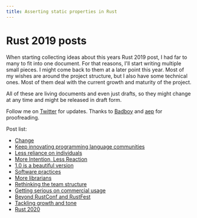 ```yaml
---
title: Asserting static properties in Rust
---
```


# Rust 2019 posts

When starting collecting ideas about this years Rust 2019 post, I had far to many to fit into one document. For that reasons, I'll start writing multiple small pieces. I might come back to them at a later point this year. Most of my wishes are around the project structure, but I also have some technical ones. Most of them deal with the current growth and maturity of the project.

All of these are living documents and even just drafts, so they might change at any time and might be released in draft form.

Follow me on [Twitter](https://twitter.com/argorak) for updates. Thanks to [Badboy](https://github.com/badboy) and [aep](https://github.com/aep) for proofreading.

Post list:

* [Change](https://yakshav.es/rust-2019-change)
* [Keep innovating programming language communities](https://yakshav.es/rust-2019-keep-innovating-programming-language-communities)
* [Less reliance on individuals](https://yakshav.es/rust-2019-less-reliance-on-individuals)
* [More Intention, Less Reaction](https://yakshav.es/rust-2019-more-intention-less-reaction)
* [1.0 is a beautiful version](https://yakshav.es/rust-2019-one-zero-is-a-beautiful-version/)
* [Software practices](https://yakshav.es/rust-2019-software-practices)
* [More librarians](https://yakshav.es/rust-2019-more-librarians/)
* [Rethinking the team structure](https://yakshav.es/rust-2019-rethinking-the-team-structure/)
* [Getting serious on commercial usage](https://yakshav.es/rust-2019-getting-serious-on-commercial-usage/)
* [Beyond RustConf and RustFest](https://yakshav.es/rust-2019-beyond-rustconf-and-rustfest/)
* [Tackling growth and tone](https://yakshav.es/rust-2019-tackling-growth-and-tone/)
* [Rust 2020](https://yakshav.es/rust-2019-rust-2020/)
